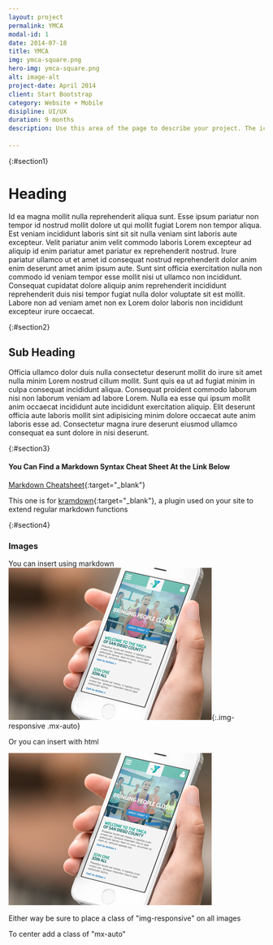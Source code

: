 ```yaml
---
layout: project
permalink: YMCA
modal-id: 1
date: 2014-07-18
title: YMCA
img: ymca-square.png
hero-img: ymca-square.png
alt: image-alt
project-date: April 2014
client: Start Bootstrap
category: Website + Mobile
disipline: UI/UX
duration: 9 months
description: Use this area of the page to describe your project. The icon above is part of a free icon set by <a href="https://sellfy.com/p/8Q9P/jV3VZ/">Flat Icons</a>. On their website, you can download their free set with 16 icons, or you can purchase the entire set with 146 icons for only $12!

---
```

{:#section1}
# Heading

Id ea magna mollit nulla reprehenderit aliqua sunt. Esse ipsum pariatur non tempor id nostrud mollit dolore ut qui mollit fugiat Lorem non tempor aliqua. Est veniam incididunt laboris sint sit sit nulla veniam sint laboris aute excepteur. Velit pariatur anim velit commodo laboris Lorem excepteur ad aliquip id enim pariatur amet pariatur ex reprehenderit nostrud. Irure pariatur ullamco ut et amet id consequat nostrud reprehenderit dolor anim enim deserunt amet anim ipsum aute. Sunt sint officia exercitation nulla non commodo id veniam tempor esse mollit nisi ut ullamco non incididunt. Consequat cupidatat dolore aliquip anim reprehenderit incididunt reprehenderit duis nisi tempor fugiat nulla dolor voluptate sit est mollit. Labore non ad veniam amet non ex Lorem dolor laboris non incididunt excepteur irure occaecat.

{:#section2}
## Sub Heading

Officia ullamco dolor duis nulla consectetur deserunt mollit do irure sit amet nulla minim Lorem nostrud cillum mollit. Sunt quis ea ut ad fugiat minim in culpa consequat incididunt aliqua. Consequat proident commodo laborum nisi non laborum veniam ad labore Lorem. Nulla ea esse qui ipsum mollit anim occaecat incididunt aute incididunt exercitation aliquip. Elit deserunt officia aute laboris mollit sint adipisicing minim dolore occaecat aute anim laboris esse ad. Consectetur magna irure deserunt eiusmod ullamco consequat ea sunt dolore in nisi deserunt.

{:#section3}
#### You Can Find a Markdown Syntax Cheat Sheet At the Link Below

[Markdown Cheatsheet](https://github.com/adam-p/markdown-here/wiki/Markdown-Cheatsheet ".md Cheatsheet"){:target="\_blank"}

This one is for [kramdown](https://kramdown.gettalong.org/syntax.html "kramdown"){:target="\_blank"}, a plugin used on your site to extend regular markdown functions

{:#section4}
### Images
You can insert using markdown
![ymca](../img/portfolio/ymca-square.png "YMCA Square"){:.img-responsive .mx-auto}

Or you can insert with html

<img class="img-responsive mx-auto" src="../img/portfolio/ymca-square.png" alt="YMCA Square" />

 Either way be sure to place a class of "img-responsive" on all images

To center add a class of "mx-auto"
